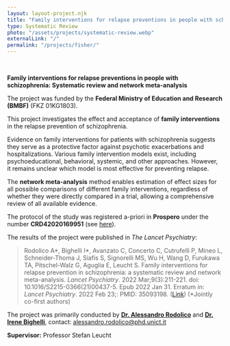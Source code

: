 ```yaml
---
layout: layout-project.njk
title: "Family interventions for relapse preventions in people with schizophrenia"
type: Systematic Review
photo: "/assets/projects/systematic-review.webp"
externalLink: "/"
permalink: "/projects/fisher/"
---
```


<br>

**Family interventions for relapse preventions in people with schizophrenia: Systematic review and network meta-analysis**

The project was funded by the **Federal Ministry of Education and Research (BMBF)** (FKZ 01KG1803).

This project investigates the effect and acceptance of **family interventions** in the relapse prevention of schizophrenia.

Evidence on family interventions for patients with schizophrenia suggests they serve as a protective factor against psychotic exacerbations and hospitalizations. Various family intervention models exist, including psychoeducational, behavioral, systemic, and other approaches. However, it remains unclear which model is most effective for preventing relapse.

The **network meta-analysis** method enables estimation of effect sizes for all possible comparisons of different family interventions, regardless of whether they were directly compared in a trial, allowing a comprehensive review of all available evidence.

The protocol of the study was registered a-priori in **Prospero** under the number **CRD42020169951** (see [here](https://www.crd.york.ac.uk/prospero/display_record.php?ID=CRD42020169951)).

The results of the project were published in *The Lancet Psychiatry*:

> Rodolico A*, Bighelli I*, Avanzato C, Concerto C, Cutrufelli P, Mineo L, Schneider-Thoma J, Siafis S, Signorelli MS, Wu H, Wang D, Furukawa TA, Pitschel-Walz G, Aguglia E, Leucht S. Family interventions for relapse prevention in schizophrenia: a systematic review and network meta-analysis. *Lancet Psychiatry*. 2022 Mar;9(3):211-221. doi: 10.1016/S2215-0366(21)00437-5. Epub 2022 Jan 31. Erratum in: *Lancet Psychiatry*. 2022 Feb 23;: PMID: 35093198. ([Link](https://doi.org/10.1016/S2215-0366(21)00437-5)) (*Jointly co-first authors)

The project was primarily conducted by [**Dr. Alessandro Rodolico**](/team/alessandro-rodolico) and [**Dr. Irene Bighelli**](/team/irene-bighelli), contact: [alessandro.rodolico@phd.unict.it](mailto:alessandro.rodolico@phd.unict.it)

**Supervisor:** Professor Stefan Leucht
